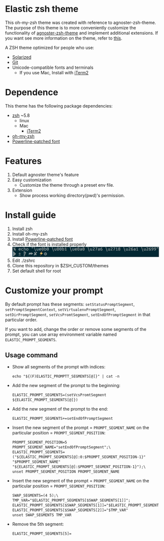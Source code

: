 # Elastic zsh theme

This oh-my-zsh theme was created with reference to agnoster-zsh-theme. The purpose of this theme is to more conveniently customize the functionality of [agnoster-zsh-theme](https://github.com/agnoster/agnoster-zsh-theme) and implement additional extensions. If you want see more information on the theme, refer to [this](https://github.com/agnoster/agnoster-zsh-theme#readme).

A ZSH theme optimized for people who use:
- [Solarized](https://ethanschoonover.com/solarized/)
- [Git](http://git-scm.com/)
- Unicode-compatible fonts and terminals
    - If you use Mac, Install with [iTerm2](https://iterm2.com/) 

# Dependence

This theme has the following package dependencies:

- [zsh](https://www.zsh.org/) ~5.8
    - linux
    - Mac
        - [iTerm2](https://iterm2.com/)
- [oh-my-zsh](https://ohmyz.sh/)
- [Powerline-patched font](https://github.com/powerline/fonts)

# Features


 1. Default agnoster theme's feature  
 2. Easy customization
    - Customize the theme through a preset env file.
 3. Extension
    - Show process working directory(pwd)'s permission.

# Install guide

1. Install zsh
2. Install oh-my-zsh
3. Install [Powerline-patched font](https://github.com/powerline/fonts)
4. Check if the font is installed properly
![prompt_segment_icons](https://github.com/jinseobhong/eleastic-zsh-theme/blob/master/assets/prompt_segment_icons.png)
5. Edit ./zshrc
6. Clone this repository in $ZSH_CUSTOM/themes
7. Set default shell for root

# Customize your prompt
By default prompt has these segments: `setStatusPromptSegment`, `setPromptSegmentContext`, `setVirtualenvPromptSegment`, `setDirPromptSegment`, `setVcsPromtSegment`, `setEndOfPromptSegment` in that particular order.

If you want to add, change the order or remove some segments of the prompt, you can use array environment variable named `ELASTIC_PROMPT_SEGMENTS`.

## Usage command
- Show all segments of the prompt with indices:  
  ``` 
  echo "${(F)ELASTIC_PROMPTT_SEGMENTS[@]}" | cat -n 
  ```
- Add the new segment of the prompt to the beginning: 
  ``` 
  ELASTIC_PROMPT_SEGMENTS=(setVcsPromtSegment ${ELASTIC_PROMPT_SEGMENTS[@]})
  ```
- Add the new segment of the prompt to the end: 
  ``` 
  ELASTIC_PROMPT_SEGMENTS+=setEndOfPromptSegment
  ```
- Insert the new segment of the prompt = `PROMPT_SEGMENT_NAME` on the particular position = `PROMPT_SEGMENT_POSITION`:
  ```
  PROMPT_SEGMENT_POSITION=5 PROMPT_SEGMENT_NAME="setEndOfPromptSegment";\
  ELASTIC_PROMPT_SEGMENTS=("${ELASTIC_PROMPT_SEGMENTS[@]:0:$PROMPT_SEGMENT_POSITION-1}" "$PROMPT_SEGMENT_NAME" "${ELASTIC_PROMPT_SEGMENTS[@]:$PROMPT_SEGMENT_POSITION-1}");\
  unset PROMPT_SEGMENT_POSITION PROMPT_SEGMENT_NAME
  ```
- Insert the new segment of the prompt = `PROMPT_SEGMENT_NAME` on the particular position = `PROMPT_SEGMENT_POSITION`:
  ```
  SWAP_SEGMENTS=(4 5);\
  TMP_VAR="$ELASTIC_PROMPT_SEGMENTS[$SWAP_SEGMENTS[1]]"; ELASTIC_PROMPT_SEGMENTS[$SWAP_SEGMENTS[1]]="$ELASTIC_PROMPT_SEGMENTS[$SWAP_SEGMENTS[2]]"; ELASTIC_PROMPT_SEGMENTS[$SWAP_SEGMENTS[2]]="$TMP_VAR"
  unset SWAP_SEGMENTS TMP_VAR
  ```
- Remove the 5th segment:
  ```
  ELASTIC_PROMPT_SEGMENTS[5]=
  ```
